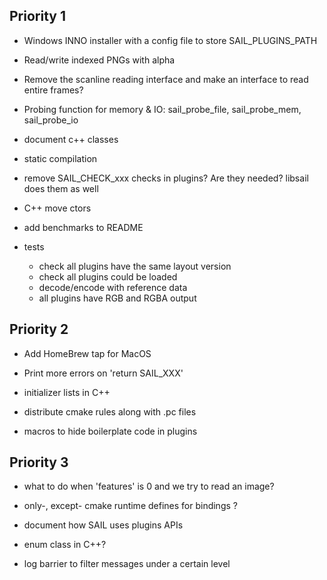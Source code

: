 ## Priority 1

- Windows INNO installer with a config file to store SAIL_PLUGINS_PATH

- Read/write indexed PNGs with alpha

- Remove the scanline reading interface and make an interface to read entire frames?

- Probing function for memory & IO: sail_probe_file, sail_probe_mem, sail_probe_io

- document c++ classes

- static compilation

- remove SAIL_CHECK_xxx checks in plugins? Are they needed? libsail does them as well

- C++ move ctors

- add benchmarks to README

- tests
  - check all plugins have the same layout version
  - check all plugins could be loaded
  - decode/encode with reference data
  - all plugins have RGB and RGBA output

## Priority 2

- Add HomeBrew tap for MacOS

- Print more errors on 'return SAIL_XXX'

- initializer lists in C++

- distribute cmake rules along with .pc files

- macros to hide boilerplate code in plugins

## Priority 3

- what to do when 'features' is 0 and we try to read an image?

- only-, except- cmake runtime defines for bindings ?

- document how SAIL uses plugins APIs

- enum class in C++?

- log barrier to filter messages under a certain level
